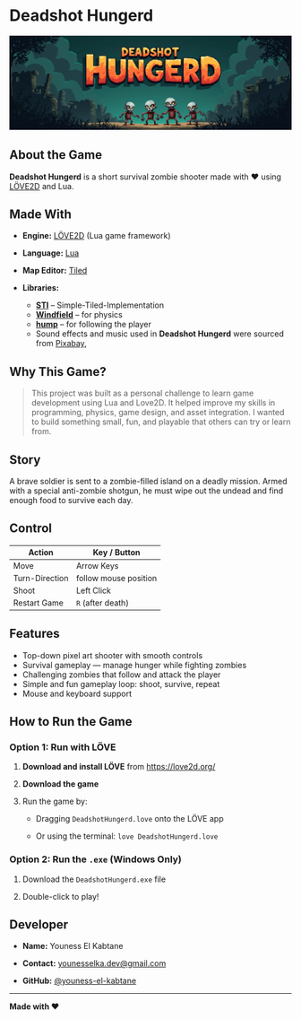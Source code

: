 # Deadshot Hungerd
![thumbnail.jpg](https://github.com/youness-el-kabtane/Deadshot-Hungerd/blob/8b3a3191b3dca4bd41f1176a6d7dddca3fc62d16/image/thumbnail.jpg
)
## About the Game

**Deadshot Hungerd** is a short survival zombie shooter made with ❤️ using [LÖVE2D](https://love2d.org/) and Lua.  

## Made With

-   **Engine:** [LÖVE2D](https://love2d.org/) (Lua game framework)

-   **Language:** [Lua](https://www.lua.org/home.html)

-   **Map Editor:** [Tiled](https://www.mapeditor.org/)

-   **Libraries:**
    -   **[STI](https://github.com/karai17/Simple-Tiled-Implementation)** – Simple-Tiled-Implementation
    -   **[Windfield](https://github.com/a327ex/windfield)** – for physics
    -   **[hump](https://github.com/vrld/hump)** – for following the player        
    -   Sound effects and music used in **Deadshot Hungerd** were sourced from [Pixabay](https://pixabay.com/),
    
## Why This Game?

> This project was built as a personal challenge to learn game
> development using Lua and Love2D.   It helped improve my skills in
> programming, physics, game design, and asset integration.   I wanted
> to build something small, fun, and playable that others can try or
> learn from.

## Story 

A brave soldier is sent to a zombie-filled island on a deadly mission. Armed with a special anti-zombie shotgun, he must wipe out the undead and find enough food to survive each day.

## Control

| Action                   | Key / Button           |
|--------------------------|------------------------|
| Move                     | Arrow Keys             |
| Turn-Direction           | follow mouse position  |
| Shoot                    | Left Click             |
| Restart Game             | `R` (after death)      |

## Features

- Top-down pixel art shooter with smooth controls
- Survival gameplay — manage hunger while fighting zombies
- Challenging zombies that follow and attack the player
- Simple and fun gameplay loop: shoot, survive, repeat
- Mouse and keyboard support

## How to Run the Game

### Option 1: Run with LÖVE

1.  **Download and install LÖVE** from https://love2d.org/
    
2.  **Download the game**
    
3.  Run the game by:
    
    -   Dragging `DeadshotHungerd.love` onto the LÖVE app
        
    -   Or using the terminal: 
    `love DeadshotHungerd.love`

### Option 2: Run the `.exe` (Windows Only)

1.  Download the `DeadshotHungerd.exe` file 
    
2.  Double-click to play!

## Developer

-   **Name:** Youness El Kabtane
        
-   **Contact:** younesselka.dev@gmail.com
    
-   **GitHub:** [@youness-el-kabtane](https://github.com/youness-el-kabtane) 

---
**Made with ❤️**
